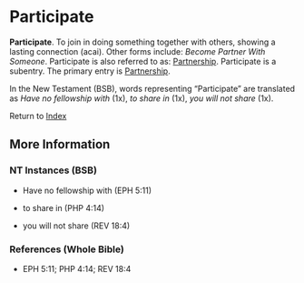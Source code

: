 # Participate
**Participate**. 
To join in doing something together with others, showing a lasting connection (acai). 
Other forms include: 
*Become Partner With Someone*. 
Participate is also referred to as: 
[Partnership](Partnership.md). 
Participate is a subentry. The primary entry is 
[Partnership](Partnership.md). 




In the New Testament (BSB), words representing “Participate” are translated as 
*Have no fellowship with* (1x), *to share in* (1x), *you will not share* (1x). 


Return to [Index](00-Index.md)

## More Information

### NT Instances (BSB)

* Have no fellowship with (EPH 5:11)

* to share in (PHP 4:14)

* you will not share (REV 18:4)



### References (Whole Bible)

* EPH 5:11; PHP 4:14; REV 18:4



